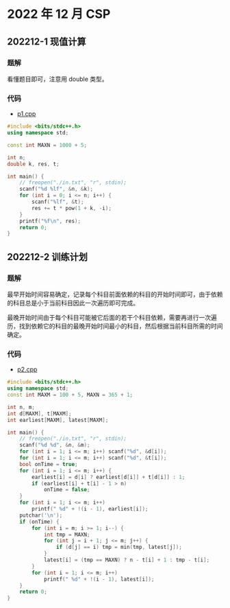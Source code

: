# 2022 年 12 月 CSP

## 202212-1 现值计算

### 题解

看懂题目即可，注意用 double 类型。

### 代码

- [p1.cpp](./p1.cpp)

```cpp
#include <bits/stdc++.h>
using namespace std;

const int MAXN = 1000 + 5;

int n;
double k, res, t;

int main() {
    // freopen("./in.txt", "r", stdin);
    scanf("%d %lf", &n, &k);
    for (int i = 0; i <= n; i++) {
        scanf("%lf", &t);
        res += t * pow(1 + k, -i);
    }
    printf("%f\n", res);
    return 0;
}
```

## 202212-2 训练计划

### 题解

最早开始时间容易确定，记录每个科目前面依赖的科目的开始时间即可，由于依赖的科目总是小于当前科目因此一次遍历即可完成。

最晚开始时间由于每个科目可能被它后面的若干个科目依赖，需要再进行一次遍历，找到依赖它的科目的最晚开始时间最小的科目，然后根据当前科目所需的时间确定。

### 代码

- [p2.cpp](./p2.cpp)

```cpp
#include <bits/stdc++.h>
using namespace std;
const int MAXM = 100 + 5, MAXN = 365 + 1;

int n, m;
int d[MAXM], t[MAXM];
int earliest[MAXM], latest[MAXM];

int main() {
    // freopen("./in.txt", "r", stdin);
    scanf("%d %d", &n, &m);
    for (int i = 1; i <= m; i++) scanf("%d", &d[i]);
    for (int i = 1; i <= m; i++) scanf("%d", &t[i]);
    bool onTime = true;
    for (int i = 1; i <= m; i++) {
        earliest[i] = d[i] ? earliest[d[i]] + t[d[i]] : 1;
        if (earliest[i] + t[i] - 1 > n)
            onTime = false;
    }
    for (int i = 1; i <= m; i++)
        printf(" %d" + !(i - 1), earliest[i]);
    putchar('\n');
    if (onTime) {
        for (int i = m; i >= 1; i--) {
            int tmp = MAXN;
            for (int j = i + 1; j <= m; j++) {
                if (d[j] == i) tmp = min(tmp, latest[j]);
            }
            latest[i] = (tmp == MAXN) ? n - t[i] + 1 : tmp - t[i];
        }
        for (int i = 1; i <= m; i++)
            printf(" %d" + !(i - 1), latest[i]);
    }
    return 0;
}
```
